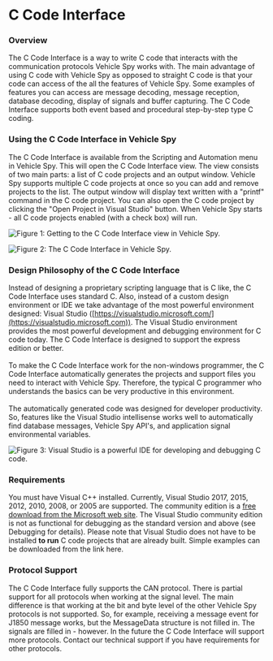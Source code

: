 # C Code Interface

### Overview

The C Code Interface is a way to write C code that interacts with the communication protocols Vehicle Spy works with.  The main advantage of using C code with Vehicle Spy as opposed to straight C code is that your code can access of the all the features of Vehicle Spy. Some examples of features you can access are message decoding, message reception, database decoding, display of signals and buffer capturing.  The C Code Interface supports both event based and procedural step-by-step type C coding.

### Using the C Code Interface in Vehicle Spy

The C Code Interface is available from the Scripting and Automation menu in Vehicle Spy. This will open the C Code Interface view.  The view consists of two main parts: a list of C code projects and an output window.  Vehicle Spy supports multiple C code projects at once so you can add and remove projects to the list.  The output window will display text written with a "printf" command in the C code project.  You can also open the C code project by clicking the "Open Project in Visual Studio" button.  When Vehicle Spy starts - all C code projects enabled (with a check box) will run.

![Figure 1: Getting to the C Code Interface view in Vehicle Spy.](../../.gitbook/assets/c\_code\_interface\_menu.gif)

![Figure 2: The C Code Interface in Vehicle Spy.
](../../.gitbook/assets/ccode\_iface.gif)

### Design Philosophy of the C Code Interface

Instead of designing a proprietary scripting language that is C like, the C Code Interface uses standard C.  Also, instead of a custom design environment or IDE we take advantage of the most powerful environment designed: Visual Studio ([https://visualstudio.microsoft.com/](https://visualstudio.microsoft.com)). The Visual Studio environment provides the most powerful development and debugging environment for C code today.  The C Code Interface is designed to support the express edition or better.\
\
To make the C Code Interface work for the non-windows programmer, the C Code Interface automatically generates the projects and support files you need to interact with Vehicle Spy. Therefore, the typical C programmer who understands the basics can be very productive in this environment.\
\
The automatically generated code was designed for developer productivity.  So, features like the Visual Studio intellisense works well to automatically find database messages, Vehicle Spy API's, and application signal environmental variables.

![Figure 3: Visual Studio is a powerful IDE for developing and debugging C code.](../../.gitbook/assets/visual\_studio.gif)

### Requirements

You must have Visual C++ installed.  Currently, Visual Studio 2017, 2015, 2012, 2010, 2008, or 2005 are supported.  The community edition is a [free download from the Microsoft web site](https://www.visualstudio.com/en-us/products/visual-studio-community-vs.aspx).  The Visual Studio community edition is not as functional for debugging as the standard version and above (see Debugging for details).  Please note that Visual Studio does not have to be installed **to run** C code projects that are already built. Simple examples can be downloaded from the link here.

### Protocol Support

The C Code Interface fully supports the CAN protocol.  There is partial support for all protocols when working at the signal level.  The main difference is that working at the bit and byte level of the other Vehicle Spy protocols is not supported.  So, for example, receiving a message event for J1850 message works, but the MessageData structure is not filled in. The signals are filled in - however.  In the future the C Code Interface will support more protocols.  Contact our technical support if you have requirements for other protocols.
